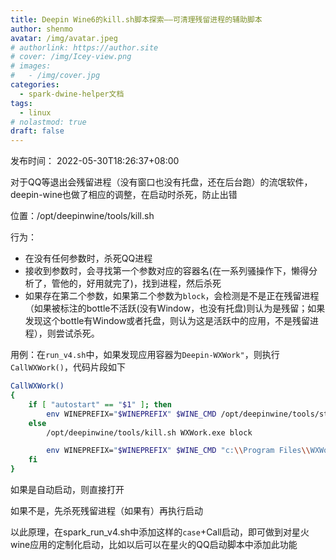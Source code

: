 ```yaml
---
title: Deepin Wine6的kill.sh脚本探索——可清理残留进程的辅助脚本
author: shenmo
avatar: /img/avatar.jpeg
# authorlink: https://author.site
# cover: /img/Icey-view.png
# images:
#   - /img/cover.jpg
categories:
  - spark-dwine-helper文档
tags:
  - linux
# nolastmod: true
draft: false
---
```

发布时间： 2022-05-30T18:26:37+08:00

对于QQ等退出会残留进程（没有窗口也没有托盘，还在后台跑）的流氓软件，deepin-wine也做了相应的调整，在启动时杀死，防止出错

<!--more-->


位置：/opt/deepinwine/tools/kill.sh

行为：
* 在没有任何参数时，杀死QQ进程
* 接收到参数时，会寻找第一个参数对应的容器名(在一系列骚操作下，懒得分析了，管他的，好用就完了)，找到进程，然后杀死
* 如果存在第二个参数，如果第二个参数为`block`，会检测是不是正在残留进程（如果被标注的bottle不活跃(没有Window，也没有托盘)则认为是残留；如果发现这个bottle有Window或者托盘，则认为这是活跃中的应用，不是残留进程），则尝试杀死。

用例：在`run_v4.sh`中，如果发现应用容器为`Deepin-WXWork"`，则执行`CallWXWork()`，代码片段如下

```bash
CallWXWork()
{
    if [ "autostart" == "$1" ]; then
        env WINEPREFIX="$WINEPREFIX" $WINE_CMD /opt/deepinwine/tools/startbottle.exe &
    else
        /opt/deepinwine/tools/kill.sh WXWork.exe block

        env WINEPREFIX="$WINEPREFIX" $WINE_CMD "c:\\Program Files\\WXWork\\WXWork.exe" &
    fi
}
```

如果是自动启动，则直接打开

如果不是，先杀死残留进程（如果有）再执行启动

以此原理，在spark_run_v4.sh中添加这样的`case`+Call启动，即可做到对星火wine应用的定制化启动，比如以后可以在星火的QQ启动脚本中添加此功能

